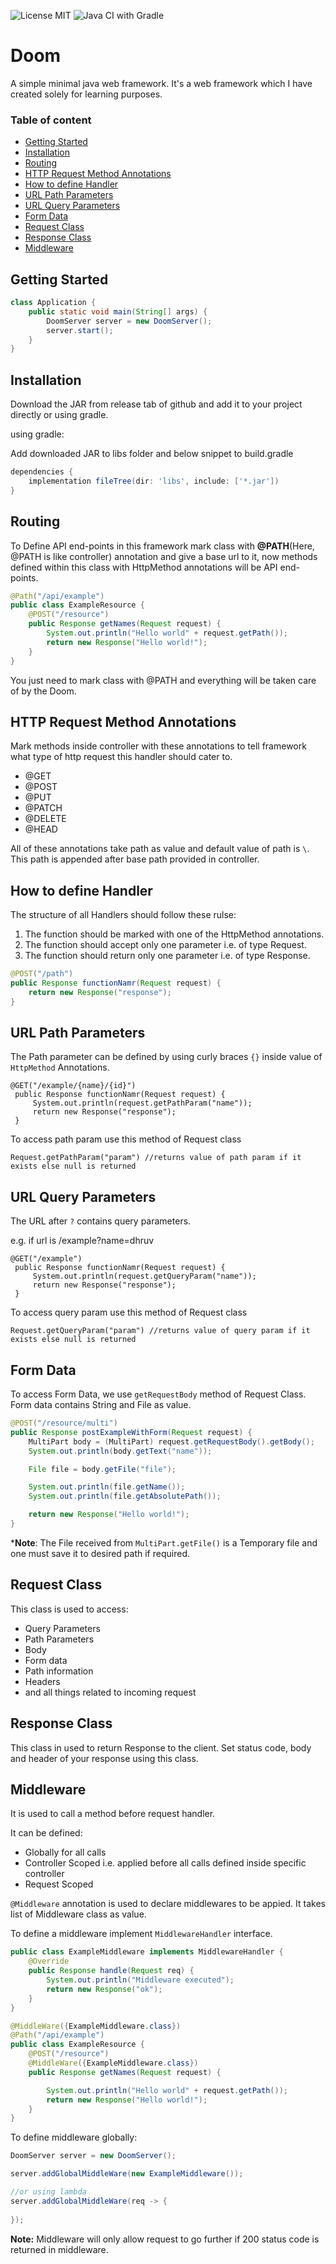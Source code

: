 ![License MIT](https://img.shields.io/badge/license-MIT-blue.svg)
![Java CI with Gradle](https://github.com/Dhruv-Garg79/Doom/workflows/Java%20CI%20with%20Gradle/badge.svg?branch=main)

# Doom
A simple minimal java web framework. It's a web framework which I have created solely for learning purposes.

### Table of content
- [Getting Started](#getting-started)
- [Installation](#installation)
- [Routing](#routing)
- [HTTP Request Method Annotations](#http-request-method-annotations)
- [How to define Handler](#how-to-define-handler)
- [URL Path Parameters](#url-path-parameters)
- [URL Query Parameters](#url-query-parameters)
- [Form Data](#form-data)
- [Request Class](#request-class)
- [Response Class](#response-class)
- [Middleware](#middleware)


## Getting Started
```java
class Application {
    public static void main(String[] args) {
        DoomServer server = new DoomServer();
        server.start();
    }
}
```

## Installation
Download the JAR from release tab of github and add it to your project directly or using gradle.

using gradle:

Add downloaded JAR to libs folder and below snippet to build.gradle
```groovy
dependencies {
    implementation fileTree(dir: 'libs', include: ['*.jar'])
}
```

## Routing
To Define API end-points in this framework mark class with **@PATH**(Here, @PATH is like controller) annotation and give a base url to it, now methods defined within this class with HttpMethod annotations will be API end-points.

```java
@Path("/api/example")
public class ExampleResource {
    @POST("/resource")
    public Response getNames(Request request) {
        System.out.println("Hello world" + request.getPath());
        return new Response("Hello world!");
    }
}
```

You just need to mark class with @PATH and everything will be taken care of by the Doom.

## HTTP Request Method Annotations
Mark methods inside controller with these annotations to tell framework what type of http request this handler should cater to.

- @GET
- @POST
- @PUT
- @PATCH
- @DELETE
- @HEAD

All of these annotations take path as value and default value of path is ` \ `. This path is appended after base path provided in controller.

 ## How to define Handler
 
The structure of all Handlers should follow these rulse:

1. The function should be marked with one of the HttpMethod annotations.
2. The function should accept only one parameter i.e. of type Request.
3. The function should return only one parameter i.e. of type Response.

 ```java
 @POST("/path")
 public Response functionNamr(Request request) {
     return new Response("response");
 }
```

## URL Path Parameters
The Path parameter can be defined by using curly braces `{}` inside value of `HttpMethod` Annotations.

```
@GET("/example/{name}/{id}")
 public Response functionNamr(Request request) {
     System.out.println(request.getPathParam("name"));
     return new Response("response");
 }
```

To access path param use this method of Request class
```
Request.getPathParam("param") //returns value of path param if it exists else null is returned
```


## URL Query Parameters
The URL after `?` contains query parameters.

e.g. if url is /example?name=dhruv
 
```
@GET("/example")
 public Response functionNamr(Request request) {
     System.out.println(request.getQueryParam("name"));
     return new Response("response");
 }
```

To access query param use this method of Request class
```
Request.getQueryParam("param") //returns value of query param if it exists else null is returned
```

## Form Data
To access Form Data, we use `getRequestBody` method of Request Class. Form data contains String and File as value.

```java
@POST("/resource/multi")
public Response postExampleWithForm(Request request) {
    MultiPart body = (MultiPart) request.getRequestBody().getBody();
    System.out.println(body.getText("name"));

    File file = body.getFile("file");

    System.out.println(file.getName());
    System.out.println(file.getAbsolutePath());

    return new Response("Hello world!");
}
```

***Note**: The File received from `MultiPart.getFile()` is a Temporary file and one must save it to desired path if required. 

## Request Class
This class is used to access:
- Query Parameters
- Path Parameters
- Body
- Form data
- Path information
- Headers
- and all things related to incoming request

## Response Class
This class in used to return Response to the client. Set status code, body and header of your response using this class.

## Middleware
It is used to call a method before request handler.

It can be defined:
- Globally for all calls
- Controller Scoped i.e. applied before all calls defined inside specific controller
- Request Scoped

`@Middleware` annotation is used to declare middlewares to be appied. It takes list of Middleware class as value.

To define a middleware implement `MiddlewareHandler` interface.
```java
public class ExampleMiddleware implements MiddlewareHandler {
    @Override
    public Response handle(Request req) {
        System.out.println("Middleware executed");
        return new Response("ok");
    }
}

@MiddleWare({ExampleMiddleware.class})
@Path("/api/example")
public class ExampleResource {
    @POST("/resource")
    @MiddleWare({ExampleMiddleware.class})
    public Response getNames(Request request) {

        System.out.println("Hello world" + request.getPath());
        return new Response("Hello world!");
    }
}
```

To define middleware globally:
```java
DoomServer server = new DoomServer();

server.addGlobalMiddleWare(new ExampleMiddleware());

//or using lambda
server.addGlobalMiddleWare(req -> {
            
});
```

**Note:**
Middleware will only allow request to go further if 200 status code is returned in middleware.